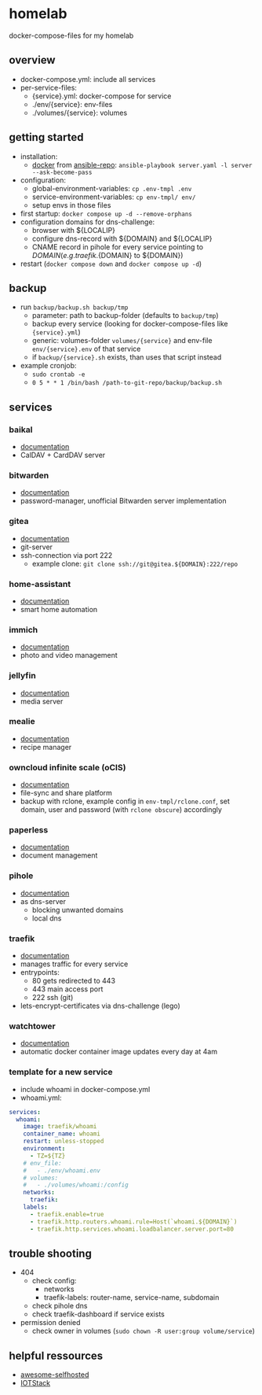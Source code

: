 # homelab
docker-compose-files for my homelab

## overview
* docker-compose.yml: include all services
* per-service-files:
    * {service}.yml: docker-compose for service
    * ./env/{service}: env-files
    * ./volumes/{service}: volumes

## getting started
* installation:
    * [docker](https://docs.docker.com/manuals/) from [ansible-repo](https://github.com/Picole9/ansible): `ansible-playbook server.yaml -l server --ask-become-pass`
* configuration:
    * global-environment-variables: `cp .env-tmpl .env`
    * service-environment-variables: `cp env-tmpl/ env/`
    * setup envs in those files
* first startup: `docker compose up -d --remove-orphans`
* configuration domains for dns-challenge:
    * browser with ${LOCALIP}
    * configure dns-record with ${DOMAIN} and ${LOCALIP}
    * CNAME record in pihole for every service pointing to ${DOMAIN} (e.g. traefik.${DOMAIN} to ${DOMAIN})
* restart (`docker compose down` and `docker compose up -d`)

## backup
* run `backup/backup.sh backup/tmp`
    * parameter: path to backup-folder (defaults to `backup/tmp`)
    * backup every service (looking for docker-compose-files like `{service}.yml`)
    * generic: volumes-folder `volumes/{service}` and env-file `env/{service}.env` of that service
    * if `backup/{service}.sh` exists, than uses that script instead
* example cronjob:
    * `sudo crontab -e`
    * `0 5 * * 1 /bin/bash /path-to-git-repo/backup/backup.sh`

## services

### baikal
* [documentation](https://sabre.io/baikal/)
* CalDAV + CardDAV server

### bitwarden
* [documentation](https://github.com/dani-garcia/vaultwarden/wiki)
* password-manager, unofficial Bitwarden server implementation



### gitea
* [documentation](https://docs.gitea.com/)
* git-server
* ssh-connection via port 222
    * example clone: `git clone ssh://git@gitea.${DOMAIN}:222/repo`

### home-assistant
* [documentation](https://www.home-assistant.io/)
* smart home automation

### immich
* [documentation](https://immich.app/docs/overview/introduction)
* photo and video management

### jellyfin
* [documentation](https://jellyfin.org/docs/)
* media server

### mealie
* [documentation](https://mealie.io/)
* recipe manager

### owncloud infinite scale (oCIS)
* [documentation](https://owncloud.dev/ocis/)
* file-sync and share platform
* backup with rclone, example config in `env-tmpl/rclone.conf`, set domain, user and password (with `rclone obscure`) accordingly

### paperless
* [documentation](https://docs.paperless-ngx.com/)
* document management

### pihole
* [documentation](https://pi-hole.net/)
* as dns-server
    * blocking unwanted domains
    * local dns

### traefik
* [documentation](https://doc.traefik.io/traefik/)
* manages traffic for every service
* entrypoints:
    * 80 gets redirected to 443
    * 443 main access port
    * 222 ssh (git)
* lets-encrypt-certificates via dns-challenge (lego)

### watchtower
* [documentation](https://containrrr.dev/watchtower/)
* automatic docker container image updates every day at 4am

### template for a new service
* include whoami in docker-compose.yml
* whoami.yml:
```yaml
services:
  whoami:
    image: traefik/whoami
    container_name: whoami
    restart: unless-stopped
    environment:
      - TZ=${TZ}
    # env_file:
    #   - ./env/whoami.env
    # volumes:
    #   - ./volumes/whoami:/config
    networks:
      traefik:
    labels:
      - traefik.enable=true
      - traefik.http.routers.whoami.rule=Host(`whoami.${DOMAIN}`)
      - traefik.http.services.whoami.loadbalancer.server.port=80
```

## trouble shooting
* 404
    * check config:
        * networks
        * traefik-labels: router-name, service-name, subdomain
    * check pihole dns
    * check traefik-dashboard if service exists
* permission denied
    * check owner in volumes (`sudo chown -R user:group volume/service`)

## helpful ressources
* [awesome-selfhosted](https://github.com/awesome-selfhosted/awesome-selfhosted)
* [IOTStack](https://sensorsiot.github.io/IOTstack/)
